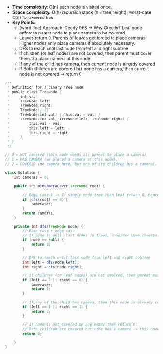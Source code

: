 - **Time complexity:** O(n) each node is visited once.
- **Space complexity:** O(h) recursion stack (h = tree height), worst-case O(n) for skewed tree.
- **Key Points:**
    - (word doc) Approach: Geedy DFS -> Why Greedy? Leaf node enforces parent node to place camera to be covered
    - Leaves return 0. Parents of leaves get forced to place cameras. Higher nodes only place cameras if absolutely necessary.
    - DFS to reach until last node from left and right subtree
    - If children (or leaf nodes) are not covered, then parent must cover them. So place camera at this node
    - If any of the child has camera, then current node is already covered
    - If Both children are covered but none has a camera, then current node is not covered -> return 0

```java
/**
 * Definition for a binary tree node.
 * public class TreeNode {
 *     int val;
 *     TreeNode left;
 *     TreeNode right;
 *     TreeNode() {}
 *     TreeNode(int val) { this.val = val; }
 *     TreeNode(int val, TreeNode left, TreeNode right) {
 *         this.val = val;
 *         this.left = left;
 *         this.right = right;
 *     }
 * }
 */

// 0 = NOT covered (this node needs its parent to place a camera),
// 1 = HAS CAMERA (we placed a camera at this node),
// 2 = COVERED (no camera here, but one of its children has a camera).

class Solution {
    int cameras = 0;

    public int minCameraCover(TreeNode root) {
        
        // Edge case-1 -> If single node tree then leaf return 0, hence this node requires camera to monitor itself 
        if (dfs(root) == 0) {
            cameras++;
        }
        return cameras;
    }

    private int dfs(TreeNode node) {
        // Base case + edge case
        // If node is null (last nodes in tree), consider them covered so that leaf nodes can emit 0 (uncovered)
        if (node == null) {
            return 2;
        }

        // DFS to reach until last node from left and right subtree
        int left = dfs(node.left);
        int right = dfs(node.right);

        // If children (or leaf nodes) are not covered, then parent must cover them. So place camera at this node
        if (left == 0 || right == 0) {
            cameras++;
            return 1;
        }

        // If any of the child has camera, then this node is already covered
        if (left == 1 || right == 1) {
            return 2;
        }

        // If node is not covered by any means then return 0;
        // Both children are covered but none has a camera -> this node is not covered
        return 0;

    }
}
```